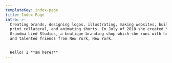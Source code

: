 ```yaml
---
templateKey: index-page
title: Index Page
intro: >-
  Creating brands, designing logos, illustrating, making websites, building
  print collateral, and animating shorts. In July of 2018 she created Your
  Grandma Lied Studios, a boutique branding shop which she runs with her partner
  and talented friends from New York, New York.


  Hello! I **am here!**
---
```


